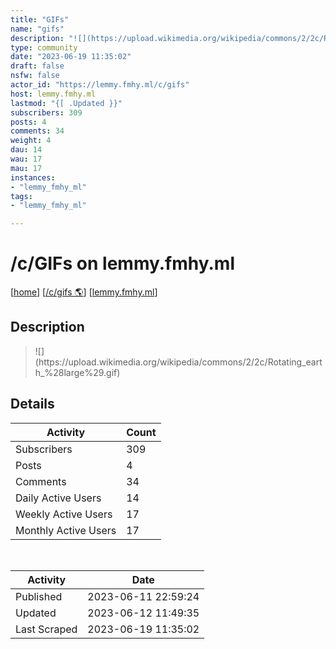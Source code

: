 ```yaml
---
title: "GIFs" 
name: "gifs"
description: "![](https://upload.wikimedia.org/wikipedia/commons/2/2c/Rotating_earth_%28large%29.gif)"
type: community
date: "2023-06-19 11:35:02"
draft: false
nsfw: false
actor_id: "https://lemmy.fmhy.ml/c/gifs"
host: lemmy.fmhy.ml
lastmod: "{[ .Updated }}"
subscribers: 309
posts: 4
comments: 34
weight: 4
dau: 14
wau: 17
mau: 17
instances:
- "lemmy_fmhy_ml"
tags: 
- "lemmy_fmhy_ml"

---
```


# /c/GIFs on lemmy.fmhy.ml

[[home](/)]
[[/c/gifs 🌎](https://lemmy.fmhy.ml/c/gifs)]
[[lemmy.fmhy.ml](/instances/lemmy_fmhy_ml)]


## Description 

<blockquote class="description">
![](https://upload.wikimedia.org/wikipedia/commons/2/2c/Rotating_earth_%28large%29.gif)
</blockquote>


## Details

| Activity | Count  |
|----------------------|---|
| Subscribers          | 309 |
| Posts                | 4  |
| Comments             | 34  |
| Daily Active Users   | 14  |
| Weekly Active Users  | 17  |
| Monthly Active Users | 17  |

<br>

| Activity | Date |
|----------------------|---|
| Published            | 2023-06-11 22:59:24 |
| Updated              | 2023-06-12 11:49:35 |
| Last Scraped         | 2023-06-19 11:35:02 |
